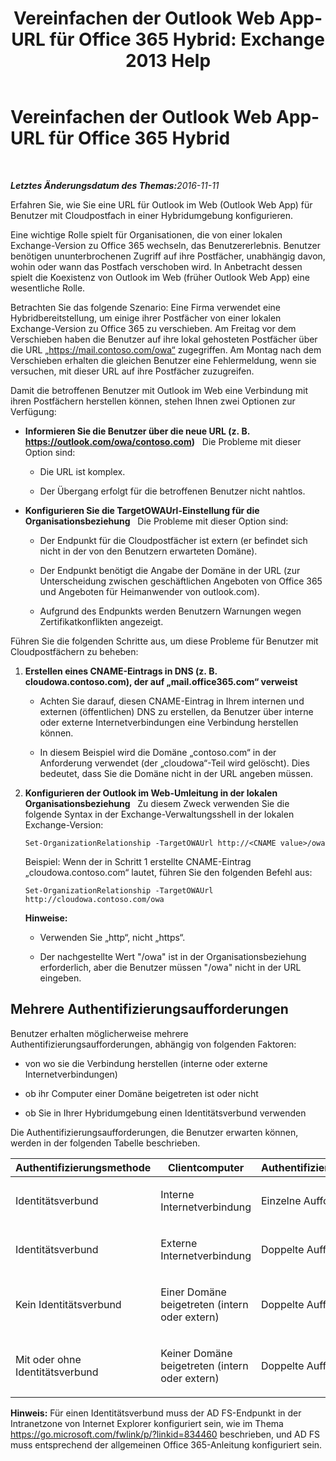 ﻿---
title: 'Vereinfachen der Outlook Web App-URL für Office 365 Hybrid: Exchange 2013 Help'
TOCTitle: Vereinfachen der Outlook Web App-URL für Office 365 Hybrid
ms:assetid: 19449aee-3796-4298-90c6-c7579b8d2f7a
ms:mtpsurl: https://technet.microsoft.com/de-de/library/Mt791749(v=EXCHG.150)
ms:contentKeyID: 74259164
ms.date: 01/01/2018
mtps_version: v=EXCHG.150
ms.translationtype: HT
---

# Vereinfachen der Outlook Web App-URL für Office 365 Hybrid

 

_<strong>Letztes Änderungsdatum des Themas:</strong>2016-11-11_

Erfahren Sie, wie Sie eine URL für Outlook im Web (Outlook Web App) für Benutzer mit Cloudpostfach in einer Hybridumgebung konfigurieren.

Eine wichtige Rolle spielt für Organisationen, die von einer lokalen Exchange-Version zu Office 365 wechseln, das Benutzererlebnis. Benutzer benötigen ununterbrochenen Zugriff auf ihre Postfächer, unabhängig davon, wohin oder wann das Postfach verschoben wird. In Anbetracht dessen spielt die Koexistenz von Outlook im Web (früher Outlook Web App) eine wesentliche Rolle.

Betrachten Sie das folgende Szenario: Eine Firma verwendet eine Hybridbereitstellung, um einige ihrer Postfächer von einer lokalen Exchange-Version zu Office 365 zu verschieben. Am Freitag vor dem Verschieben haben die Benutzer auf ihre lokal gehosteten Postfächer über die URL „https://mail.contoso.com/owa“ zugegriffen. Am Montag nach dem Verschieben erhalten die gleichen Benutzer eine Fehlermeldung, wenn sie versuchen, mit dieser URL auf ihre Postfächer zuzugreifen.

Damit die betroffenen Benutzer mit Outlook im Web eine Verbindung mit ihren Postfächern herstellen können, stehen Ihnen zwei Optionen zur Verfügung:

  - **Informieren Sie die Benutzer über die neue URL (z. B. https://outlook.com/owa/contoso.com)**   Die Probleme mit dieser Option sind:
    
      - Die URL ist komplex.
    
      - Der Übergang erfolgt für die betroffenen Benutzer nicht nahtlos.

  - **Konfigurieren Sie die TargetOWAUrl-Einstellung für die Organisationsbeziehung**   Die Probleme mit dieser Option sind:
    
      - Der Endpunkt für die Cloudpostfächer ist extern (er befindet sich nicht in der von den Benutzern erwarteten Domäne).
    
      - Der Endpunkt benötigt die Angabe der Domäne in der URL (zur Unterscheidung zwischen geschäftlichen Angeboten von Office 365 und Angeboten für Heimanwender von outlook.com).
    
      - Aufgrund des Endpunkts werden Benutzern Warnungen wegen Zertifikatkonflikten angezeigt.

Führen Sie die folgenden Schritte aus, um diese Probleme für Benutzer mit Cloudpostfächern zu beheben:

1.  **Erstellen eines CNAME-Eintrags in DNS (z. B. cloudowa.contoso.com), der auf „mail.office365.com“ verweist**
    
      - Achten Sie darauf, diesen CNAME-Eintrag in Ihrem internen und externen (öffentlichen) DNS zu erstellen, da Benutzer über interne oder externe Internetverbindungen eine Verbindung herstellen können.
    
      - In diesem Beispiel wird die Domäne „contoso.com“ in der Anforderung verwendet (der „cloudowa“-Teil wird gelöscht). Dies bedeutet, dass Sie die Domäne nicht in der URL angeben müssen.

2.  **Konfigurieren der Outlook im Web-Umleitung in der lokalen Organisationsbeziehung**   Zu diesem Zweck verwenden Sie die folgende Syntax in der Exchange-Verwaltungsshell in der lokalen Exchange-Version:
    
        Set-OrganizationRelationship -TargetOWAUrl http://<CNAME value>/owa
    
    Beispiel: Wenn der in Schritt 1 erstellte CNAME-Eintrag „cloudowa.contoso.com“ lautet, führen Sie den folgenden Befehl aus:
    
        Set-OrganizationRelationship -TargetOWAUrl http://cloudowa.contoso.com/owa
    
    **Hinweise:**
    
      - Verwenden Sie „http“, nicht „https“.
    
      - Der nachgestellte Wert "/owa" ist in der Organisationsbeziehung erforderlich, aber die Benutzer müssen "/owa" nicht in der URL eingeben.

## Mehrere Authentifizierungsaufforderungen

Benutzer erhalten möglicherweise mehrere Authentifizierungsaufforderungen, abhängig von folgenden Faktoren:

  - von wo sie die Verbindung herstellen (interne oder externe Internetverbindungen)

  - ob ihr Computer einer Domäne beigetreten ist oder nicht

  - ob Sie in Ihrer Hybridumgebung einen Identitätsverbund verwenden

Die Authentifizierungsaufforderungen, die Benutzer erwarten können, werden in der folgenden Tabelle beschrieben.


<table>
<colgroup>
<col style="width: 33%" />
<col style="width: 33%" />
<col style="width: 33%" />
</colgroup>
<thead>
<tr class="header">
<th>Authentifizierungsmethode</th>
<th>Clientcomputer</th>
<th>Authentifizierungsaufforderungserfahrung</th>
</tr>
</thead>
<tbody>
<tr class="odd">
<td><p>Identitätsverbund</p></td>
<td><p>Interne Internetverbindung</p></td>
<td><p>Einzelne Aufforderung</p></td>
</tr>
<tr class="even">
<td><p>Identitätsverbund</p></td>
<td><p>Externe Internetverbindung</p></td>
<td><p>Doppelte Aufforderung</p></td>
</tr>
<tr class="odd">
<td><p>Kein Identitätsverbund</p></td>
<td><p>Einer Domäne beigetreten (intern oder extern)</p></td>
<td><p>Doppelte Aufforderung</p></td>
</tr>
<tr class="even">
<td><p>Mit oder ohne Identitätsverbund</p></td>
<td><p>Keiner Domäne beigetreten (intern oder extern)</p></td>
<td><p>Doppelte Aufforderung</p></td>
</tr>
</tbody>
</table>


**Hinweis:** Für einen Identitätsverbund muss der AD FS-Endpunkt in der Intranetzone von Internet Explorer konfiguriert sein, wie im Thema <https://go.microsoft.com/fwlink/p/?linkid=834460> beschrieben, und AD FS muss entsprechend der allgemeinen Office 365-Anleitung konfiguriert sein.

